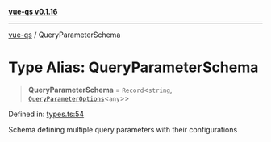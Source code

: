 [**vue-qs v0.1.16**](../README.md)

***

[vue-qs](../README.md) / QueryParameterSchema

# Type Alias: QueryParameterSchema

> **QueryParameterSchema** = `Record`\<`string`, [`QueryParameterOptions`](QueryParameterOptions.md)\<`any`\>\>

Defined in: [types.ts:54](https://github.com/iamsomraj/vue-qs/blob/e1f88d67026c08e56605a693106ef6b717bd39ad/src/types.ts#L54)

Schema defining multiple query parameters with their configurations
